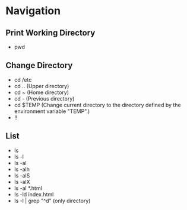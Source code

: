 # Navigation

## Print Working Directory

- pwd

## Change Directory

- cd /etc
- cd .. (Upper directory)
- cd ~ (Home directory)
- cd - (Previous directory)
- cd $TEMP (Change current directory to the directory defined by the environment variable "TEMP".)
- !!

## List

- ls
- ls -l
- ls -al
- ls -alh
- ls -alS
- ls -alX
- ls -al *.html
- ls -ld index.html
- ls -l | grep "^d" (only directory)
